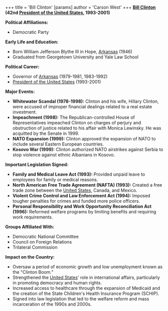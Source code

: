 +++
 title = 'Bill Clinton'
[params]
	author = 'Carson West'
+++
**[Bill Clinton](./../bill-clinton/) (42nd [President of the United States](./../president-of-the-united-states/), 1993-2001)**

**Political Affiliations:**
* Democratic Party

**Early Life and Education:**
* Born William Jefferson Blythe III in Hope, [Arkansas](./../arkansas/) (1946)
* Graduated from Georgetown University and Yale Law School

**Political Career:**
* Governor of [Arkansas](./../arkansas/) (1979-1981, 1983-1992)
* [President of the United States](./../president-of-the-united-states/) (1993-2001)

**Major Events:**

* **Whitewater Scandal (1978-1998):** Clinton and his wife, Hillary Clinton, were accused of improper financial dealings related to a real estate investment.
* **Impeachment (1998):** The Republican-controlled House of Representatives impeached Clinton on charges of perjury and obstruction of justice related to his affair with Monica Lewinsky. He was acquitted by the Senate in 1999.
* **NATO Expansion (1999):** Clinton approved the expansion of NATO to include several Eastern European countries.
* **Kosovo War (1999):** Clinton authorized NATO airstrikes against Serbia to stop violence against ethnic Albanians in Kosovo.

**Important Legislation Signed:**

* **Family and Medical Leave Act (1993):** Provided unpaid leave to employees for family or medical reasons.
* **North American Free Trade Agreement (NAFTA) (1993):** Created a free trade zone between the [United States](./../united-states/), Canada, and Mexico.
* **Violent Crime Control and Law Enforcement Act (1994):** Imposed tougher penalties for crimes and funded more police officers.
* **Personal Responsibility and Work Opportunity Reconciliation Act (1996):** Reformed welfare programs by limiting benefits and requiring work requirements.

**Groups Affiliated With:**

* Democratic National Committee
* Council on Foreign Relations
* Trilateral Commission

**Impact on the Country:**

* Oversaw a period of economic growth and low unemployment known as the "Clinton Boom."
* Strengthened the [United States](./../united-states/)' role in international affairs, particularly in promoting democracy and human rights.
* Increased access to healthcare through the expansion of Medicaid and the creation of the State Children's Health Insurance Program (SCHIP).
* Signed into law legislation that led to the welfare reform and mass incarceration of the 1990s and 2000s.